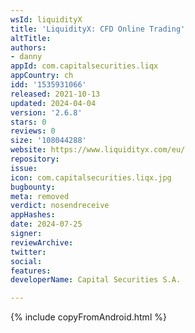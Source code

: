 ```yaml
---
wsId: liquidityX
title: 'LiquidityX: CFD Online Trading'
altTitle: 
authors:
- danny
appId: com.capitalsecurities.liqx
appCountry: ch
idd: '1535931066'
released: 2021-10-13
updated: 2024-04-04
version: '2.6.8'
stars: 0
reviews: 0
size: '108044288'
website: https://www.liquidityx.com/eu/
repository: 
issue: 
icon: com.capitalsecurities.liqx.jpg
bugbounty: 
meta: removed
verdict: nosendreceive
appHashes: 
date: 2024-07-25
signer: 
reviewArchive: 
twitter: 
social: 
features: 
developerName: Capital Securities S.A.

---
```


{% include copyFromAndroid.html %}
